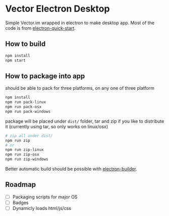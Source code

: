 # Vector Electron Desktop
Simple Vector.im wrapped in electron to make desktop app. Most of the code is from [electron-quick-start](https://github.com/electron/electron-quick-start).


## How to build

```bash
npm install
npm start
```
## How to package into app

should be able to pack for three platforms, on any one of three platform 

```bash
npm install
npm run pack-linux
npm run pack-osx
npm run pack-windows
```

package will be placed under `dist/` folder, tar and zip if you like to distribute it (currently using tar, so only works on linux/osx)

```bash
# zip all under dist/
npm run zip
# or
npm run zip-linux
npm run zip-osx
npm run zip-windows
```

Better automatic build should be possible with [electron-builder](https://github.com/electron-userland/electron-builder).

## Roadmap

* [ ] Packaging scripts for major OS
* [ ] Badges
* [ ] Dynamicly loads html/js/css
